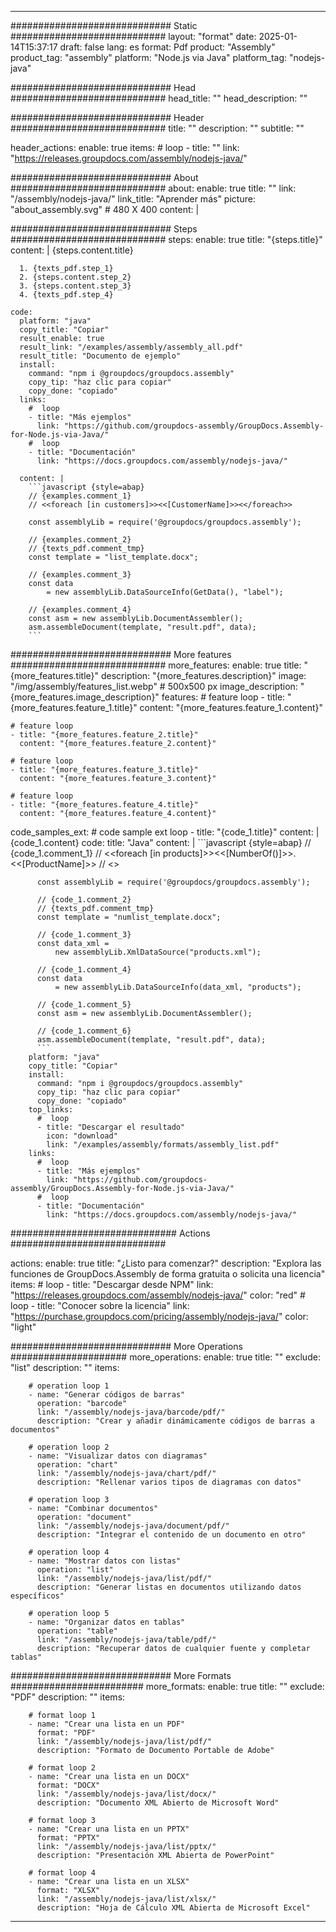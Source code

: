 



---
############################# Static ############################
layout: "format"
date:  2025-01-14T15:37:17
draft: false
lang: es
format: Pdf
product: "Assembly"
product_tag: "assembly"
platform: "Node.js via Java"
platform_tag: "nodejs-java"

############################# Head ############################
head_title: ""
head_description: ""

############################# Header ############################
title: "" 
description: ""
subtitle: "" 

header_actions:
  enable: true
  items:
    #  loop
    - title: ""
      link: "https://releases.groupdocs.com/assembly/nodejs-java/"
      
############################# About ############################
about:
    enable: true
    title: ""
    link: "/assembly/nodejs-java/"
    link_title: "Aprender más"
    picture: "about_assembly.svg" # 480 X 400
    content: |
       

############################# Steps ############################
steps:
    enable: true
    title: "{steps.title}"
    content: |
      {steps.content.title}
      
      1. {texts_pdf.step_1}
      2. {steps.content.step_2}
      3. {steps.content.step_3}
      4. {texts_pdf.step_4}
   
    code:
      platform: "java"
      copy_title: "Copiar"
      result_enable: true
      result_link: "/examples/assembly/assembly_all.pdf"
      result_title: "Documento de ejemplo"
      install:
        command: "npm i @groupdocs/groupdocs.assembly"
        copy_tip: "haz clic para copiar"
        copy_done: "copiado"
      links:
        #  loop
        - title: "Más ejemplos"
          link: "https://github.com/groupdocs-assembly/GroupDocs.Assembly-for-Node.js-via-Java/"
        #  loop
        - title: "Documentación"
          link: "https://docs.groupdocs.com/assembly/nodejs-java/"
          
      content: |
        ```javascript {style=abap}
        // {examples.comment_1}
        // <<foreach [in customers]>><<[CustomerName]>><</foreach>>
    
        const assemblyLib = require('@groupdocs/groupdocs.assembly');

        // {examples.comment_2}
        // {texts_pdf.comment_tmp}
        const template = "list_template.docx";

        // {examples.comment_3}
        const data 
            = new assemblyLib.DataSourceInfo(GetData(), "label");

        // {examples.comment_4}
        const asm = new assemblyLib.DocumentAssembler();
        asm.assembleDocument(template, "result.pdf", data);
        ```           

############################# More features ############################
more_features:
  enable: true
  title: "{more_features.title}"
  description: "{more_features.description}"
  image: "/img/assembly/features_list.webp" # 500x500 px
  image_description: "{more_features.image_description}"
  features:
    # feature loop
    - title: "{more_features.feature_1.title}"
      content: "{more_features.feature_1.content}"

    # feature loop
    - title: "{more_features.feature_2.title}"
      content: "{more_features.feature_2.content}"

    # feature loop
    - title: "{more_features.feature_3.title}"
      content: "{more_features.feature_3.content}"

    # feature loop
    - title: "{more_features.feature_4.title}"
      content: "{more_features.feature_4.content}"
      
  code_samples_ext:
    # code sample ext loop
    - title: "{code_1.title}"
      content: |
        {code_1.content}
      code:
        title: "Java"
        content: |
          ```javascript {style=abap}
          // {code_1.comment_1}
          // <<foreach [in products]>><<[NumberOf()]>>. <<[ProductName]>>
          // <</foreach>>
          
          const assemblyLib = require('@groupdocs/groupdocs.assembly');

          // {code_1.comment_2}
          // {texts_pdf.comment_tmp}
          const template = "numlist_template.docx";

          // {code_1.comment_3}
          const data_xml =
              new assemblyLib.XmlDataSource("products.xml");

          // {code_1.comment_4}
          const data 
              = new assemblyLib.DataSourceInfo(data_xml, "products");

          // {code_1.comment_5}
          const asm = new assemblyLib.DocumentAssembler();

          // {code_1.comment_6}
          asm.assembleDocument(template, "result.pdf", data);
          ```
        platform: "java"
        copy_title: "Copiar"
        install:
          command: "npm i @groupdocs/groupdocs.assembly"
          copy_tip: "haz clic para copiar"
          copy_done: "copiado"
        top_links:
          #  loop
          - title: "Descargar el resultado"
            icon: "download"
            link: "/examples/assembly/formats/assembly_list.pdf"
        links:
          #  loop
          - title: "Más ejemplos"
            link: "https://github.com/groupdocs-assembly/GroupDocs.Assembly-for-Node.js-via-Java/"
          #  loop
          - title: "Documentación"
            link: "https://docs.groupdocs.com/assembly/nodejs-java/"
            

            


############################## Actions ############################

actions:
  enable: true
  title: "¿Listo para comenzar?"
  description: "Explora las funciones de GroupDocs.Assembly de forma gratuita o solicita una licencia"
  items:
    #  loop
    - title: "Descargar desde NPM"
      link: "https://releases.groupdocs.com/assembly/nodejs-java/"
      color: "red"
        #  loop
    - title: "Conocer sobre la licencia"
      link: "https://purchase.groupdocs.com/pricing/assembly/nodejs-java/"
      color: "light"


############################# More Operations #####################
more_operations:
    enable: true
    title: ""
    exclude: "list"
    description: ""
    items: 
          
        # operation loop 1
        - name: "Generar códigos de barras"
          operation: "barcode"
          link: "/assembly/nodejs-java/barcode/pdf/"
          description: "Crear y añadir dinámicamente códigos de barras a documentos"

        # operation loop 2
        - name: "Visualizar datos con diagramas"
          operation: "chart"
          link: "/assembly/nodejs-java/chart/pdf/"
          description: "Rellenar varios tipos de diagramas con datos"

        # operation loop 3
        - name: "Combinar documentos"
          operation: "document"
          link: "/assembly/nodejs-java/document/pdf/"
          description: "Integrar el contenido de un documento en otro"

        # operation loop 4
        - name: "Mostrar datos con listas"
          operation: "list"
          link: "/assembly/nodejs-java/list/pdf/"
          description: "Generar listas en documentos utilizando datos específicos"

        # operation loop 5
        - name: "Organizar datos en tablas"
          operation: "table"
          link: "/assembly/nodejs-java/table/pdf/"
          description: "Recuperar datos de cualquier fuente y completar tablas"
         
          
############################# More Formats ########################
more_formats:
    enable: true
    title: ""
    exclude: "PDF"
    description: ""
    items: 
          
        # format loop 1
        - name: "Crear una lista en un PDF"
          format: "PDF"
          link: "/assembly/nodejs-java/list/pdf/"
          description: "Formato de Documento Portable de Adobe"
          
        # format loop 2
        - name: "Crear una lista en un DOCX"
          format: "DOCX"
          link: "/assembly/nodejs-java/list/docx/"
          description: "Documento XML Abierto de Microsoft Word"
          
        # format loop 3
        - name: "Crear una lista en un PPTX"
          format: "PPTX"
          link: "/assembly/nodejs-java/list/pptx/"
          description: "Presentación XML Abierta de PowerPoint"
          
        # format loop 4
        - name: "Crear una lista en un XLSX"
          format: "XLSX"
          link: "/assembly/nodejs-java/list/xlsx/"
          description: "Hoja de Cálculo XML Abierta de Microsoft Excel"


          

---